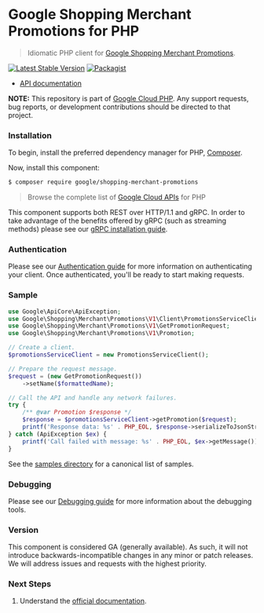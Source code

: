 # Google Shopping Merchant Promotions for PHP

> Idiomatic PHP client for [Google Shopping Merchant Promotions](https://developers.google.com/merchant/api).

[![Latest Stable Version](https://poser.pugx.org/google/shopping-merchant-promotions/v/stable)](https://packagist.org/packages/google/shopping-merchant-promotions) [![Packagist](https://img.shields.io/packagist/dm/google/shopping-merchant-promotions.svg)](https://packagist.org/packages/google/shopping-merchant-promotions)

* [API documentation](https://cloud.google.com/php/docs/reference/shopping-merchant-promotions/latest)

**NOTE:** This repository is part of [Google Cloud PHP](https://github.com/googleapis/google-cloud-php). Any
support requests, bug reports, or development contributions should be directed to
that project.

### Installation

To begin, install the preferred dependency manager for PHP, [Composer](https://getcomposer.org/).

Now, install this component:

```sh
$ composer require google/shopping-merchant-promotions
```

> Browse the complete list of [Google Cloud APIs](https://cloud.google.com/php/docs/reference)
> for PHP

This component supports both REST over HTTP/1.1 and gRPC. In order to take advantage of the benefits
offered by gRPC (such as streaming methods) please see our
[gRPC installation guide](https://cloud.google.com/php/grpc).

### Authentication

Please see our [Authentication guide](https://github.com/googleapis/google-cloud-php/blob/main/AUTHENTICATION.md) for more information
on authenticating your client. Once authenticated, you'll be ready to start making requests.

### Sample

```php
use Google\ApiCore\ApiException;
use Google\Shopping\Merchant\Promotions\V1\Client\PromotionsServiceClient;
use Google\Shopping\Merchant\Promotions\V1\GetPromotionRequest;
use Google\Shopping\Merchant\Promotions\V1\Promotion;

// Create a client.
$promotionsServiceClient = new PromotionsServiceClient();

// Prepare the request message.
$request = (new GetPromotionRequest())
    ->setName($formattedName);

// Call the API and handle any network failures.
try {
    /** @var Promotion $response */
    $response = $promotionsServiceClient->getPromotion($request);
    printf('Response data: %s' . PHP_EOL, $response->serializeToJsonString());
} catch (ApiException $ex) {
    printf('Call failed with message: %s' . PHP_EOL, $ex->getMessage());
}
```

See the [samples directory](https://github.com/googleapis/php-shopping-merchant-promotions/tree/main/samples) for a canonical list of samples.

### Debugging

Please see our [Debugging guide](https://github.com/googleapis/google-cloud-php/blob/main/DEBUG.md)
for more information about the debugging tools.

### Version

This component is considered GA (generally available). As such, it will not introduce backwards-incompatible changes in
any minor or patch releases. We will address issues and requests with the highest priority.

### Next Steps

1. Understand the [official documentation](https://developers.google.com/merchant/api).
